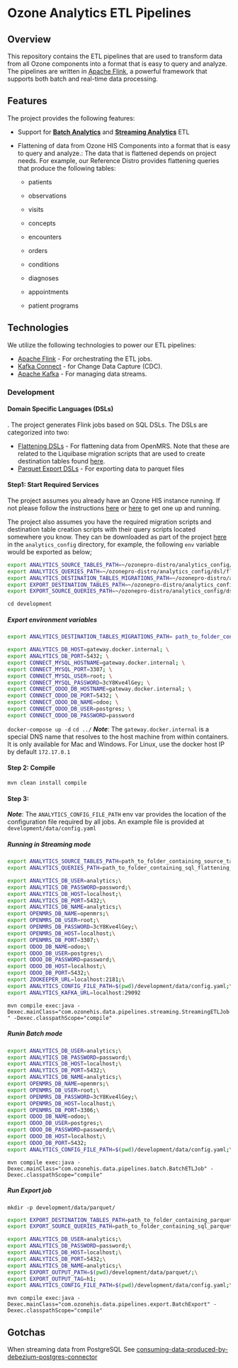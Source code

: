 # Ozone Analytics ETL Pipelines

## Overview

This repository contains the ETL pipelines that are used to transform data from all Ozone components into a format that is easy to query and analyze. The pipelines are written in [Apache Flink](https://ci.apache.org/projects/flink/flink-docs-master/), a powerful framework that supports both batch and real-time data processing.

## Features
The project provides the following features:

- Support for [**Batch Analytics**](https://nightlies.apache.org/flink/flink-docs-master/docs/ops/batch/batch_shuffle/) and [**Streaming Analytics**](https://nightlies.apache.org/flink/flink-docs-master/docs/dev/table/concepts/overview/) ETL

- Flattening of data from Ozone HIS Components into a format that is easy to query and analyze.:
The data that is flattened depends on project needs. For example, our Reference Distro provides flattening queries that produce the following tables:
  - patients

  - observations

  - visits

  - concepts

  - encounters

  - orders

  - conditions

  - diagnoses

  - appointments

  - patient programs



## Technologies
We utilize the following technologies to power our ETL pipelines:
- [Apache Flink](hhttps://ci.apache.org/projects/flink/flink-docs-master/) - For orchestrating the ETL jobs.
- [Kafka Connect](https://docs.confluent.io/platform/current/connect/index.html) - for Change Data Capture (CDC).
- [Apache Kafka](https://kafka.apache.org/) - For managing data streams.

### Development

#### Domain Specific Languages (DSLs)

. The project generates Flink jobs based on SQL DSLs. The DSLs are categorized into two:
- [Flattening DSLs](https://github.com/ozone-his/ozonepro-distro/analytics_config/dsl/flattening/README.md) - For flattening data from OpenMRS. Note that these are related to the Liquibase migration scripts that are used to create destination tables found [here](https://github.com/ozone-his/ozonepro-distro/analytics_config/liquibase/analytics/).
- [Parquet Export DSLs](https://github.com/ozone-his/ozonepro-distro/analytics_config/dsl/export/README.md) - For exporting data to parquet files

#### Step1:  Start Required Services
The project assumes you already have an Ozone HIS instance running. If not please follow the instructions [here](https://github.com/ozone-his/ozone-docker) or [here](https://github.com/ozone-his/ozonepro-docker) to get one up and running.

The project also assumes you have the required migration scripts and destination table creation scripts with their query scripts located somewhere you know. They can be downloaded as part of the project [here](https://github.com/ozone-his/ozonepro-distro) in the `analytics_config` directory, for example, the following `env` variable would be exported as below;

```bash
export ANALYTICS_SOURCE_TABLES_PATH=~/ozonepro-distro/analytics_config/dsl/flattening/tables/;
export ANALYTICS_QUERIES_PATH=~/ozonepro-distro/analytics_config/dsl/flattening/queries/;
export ANALYTICS_DESTINATION_TABLES_MIGRATIONS_PATH=~/ozonepro-distro/analytics_config/liquibase/analytics/;
export EXPORT_DESTINATION_TABLES_PATH=~/ozonepro-distro/analytics_config/dsl/export/tables/;
export EXPORT_SOURCE_QUERIES_PATH=~/ozonepro-distro/analytics_config/dsl/export/queries;
```

```cd development```
##### Export environment variables

```bash
export ANALYTICS_DESTINATION_TABLES_MIGRATIONS_PATH= path_to_folder_containing_liquibase_destination_tables_migrations;\
```
```bash
export ANALYTICS_DB_HOST=gateway.docker.internal; \
export ANALYTICS_DB_PORT=5432; \
export CONNECT_MYSQL_HOSTNAME=gateway.docker.internal; \
export CONNECT_MYSQL_PORT=3307; \
export CONNECT_MYSQL_USER=root; \
export CONNECT_MYSQL_PASSWORD=3cY8Kve4lGey; \
export CONNECT_ODOO_DB_HOSTNAME=gateway.docker.internal; \
export CONNECT_ODOO_DB_PORT=5432; \
export CONNECT_ODOO_DB_NAME=odoo; \
export CONNECT_ODOO_DB_USER=postgres; \
export CONNECT_ODOO_DB_PASSWORD=password
```

```docker-compose up -d```
```cd ../```
***Note***: The `gateway.docker.internal` is a special DNS name that resolves to the host machine from within containers. It is only available for Mac and Windows. For Linux, use the docker host IP by default ```172.17.0.1```

#### Step 2: Compile
```mvn clean install compile```

#### Step 3:
***Note***: The `ANALYTICS_CONFIG_FILE_PATH` env var provides the location of the configuration file required by all jobs. An example file is provided at `development/data/config.yaml`


##### Running in Streaming mode

```bash
export ANALYTICS_SOURCE_TABLES_PATH=path_to_folder_containing_source_tables_to_query_from;\
export ANALYTICS_QUERIES_PATH=path_to_folder_containing_sql_flattening_queries;\
```

``` bash
export ANALYTICS_DB_USER=analytics;\
export ANALYTICS_DB_PASSWORD=password;\
export ANALYTICS_DB_HOST=localhost;\
export ANALYTICS_DB_PORT=5432;\
export ANALYTICS_DB_NAME=analytics;\
export OPENMRS_DB_NAME=openmrs;\
export OPENMRS_DB_USER=root;\
export OPENMRS_DB_PASSWORD=3cY8Kve4lGey;\
export OPENMRS_DB_HOST=localhost;\
export OPENMRS_DB_PORT=3307;\
export ODOO_DB_NAME=odoo;\
export ODOO_DB_USER=postgres;\
export ODOO_DB_PASSWORD=password;\
export ODOO_DB_HOST=localhost;\
export ODOO_DB_PORT=5432;\
export ZOOKEEPER_URL=localhost:2181;\
export ANALYTICS_CONFIG_FILE_PATH=$(pwd)/development/data/config.yaml;\
export ANALYTICS_KAFKA_URL=localhost:29092
```

```mvn compile exec:java -Dexec.mainClass="com.ozonehis.data.pipelines.streaming.StreamingETLJob" -Dexec.classpathScope="compile"```

##### Runin Batch mode

```bash
export ANALYTICS_DB_USER=analytics;\
export ANALYTICS_DB_PASSWORD=password;\
export ANALYTICS_DB_HOST=localhost;\
export ANALYTICS_DB_PORT=5432;\
export ANALYTICS_DB_NAME=analytics;\
export OPENMRS_DB_NAME=openmrs;\
export OPENMRS_DB_USER=root;\
export OPENMRS_DB_PASSWORD=3cY8Kve4lGey;\
export OPENMRS_DB_HOST=localhost;\
export OPENMRS_DB_PORT=3306;\
export ODOO_DB_NAME=odoo;\
export ODOO_DB_USER=postgres;\
export ODOO_DB_PASSWORD=password;\
export ODOO_DB_HOST=localhost;\
export ODOO_DB_PORT=5432;
export ANALYTICS_CONFIG_FILE_PATH=$(pwd)/development/data/config.yaml;\
```
```mvn compile exec:java -Dexec.mainClass="com.ozonehis.data.pipelines.batch.BatchETLJob" -Dexec.classpathScope="compile"```

##### Run Export job
```mkdir -p development/data/parquet/```

```bash
export EXPORT_DESTINATION_TABLES_PATH=path_to_folder_containing_parquet_destination_tables_to_query_to;
export EXPORT_SOURCE_QUERIES_PATH=path_to_folder_containing_sql_parquet_queries;
```

``` bash
export ANALYTICS_DB_USER=analytics;\
export ANALYTICS_DB_PASSWORD=password;\
export ANALYTICS_DB_HOST=localhost;\
export ANALYTICS_DB_PORT=5432;\
export ANALYTICS_DB_NAME=analytics;\
export EXPORT_OUTPUT_PATH=$(pwd)/development/data/parquet/;\
export EXPORT_OUTPUT_TAG=h1;
export ANALYTICS_CONFIG_FILE_PATH=$(pwd)/development/data/config.yaml;\
```
```mvn compile exec:java -Dexec.mainClass="com.ozonehis.data.pipelines.export.BatchExport" -Dexec.classpathScope="compile"```


## Gotchas
When streaming data from PostgreSQL See
[consuming-data-produced-by-debezium-postgres-connector](https://nightlies.apache.org/flink/flink-docs-master/docs/connectors/table/formats/debezium/#consuming-data-produced-by-debezium-postgres-connector)
